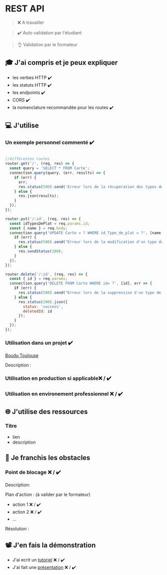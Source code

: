 # REST API

> ❌ A travailler

> ✔️ Auto validation par l'étudiant

> 👌 Validation par le formateur

## 🎓 J'ai compris et je peux expliquer

- les verbes HTTP ✔️
- les statuts HTTP ✔️
- les endpoints  ✔️
- CORS ✔️
- la nomenclature recommandée pour les routes ✔️

## 💻 J'utilise

### Un exemple personnel commenté  ✔️

```js

//différentes routes
router.get('/', (req, res) => {
  const query = 'SELECT * FROM Carte';
  connection.query(query, (err, results) => {
    if (err) {
      err;
      res.status(500).send('Erreur lors de la récupération des types de plat');
    } else {
      res.json(results);
    }
  });
});

router.put('/:id', (req, res) => {
  const idTypesDePlat = req.params.id;
  const { name } = req.body;
  connection.query('UPDATE Carte = ? WHERE id_Type_de_plat = ?', [name, idTypesDePlat], err => {
    if (err) {
      res.status(500).send("Erreur lors de la modification d'un type de plat");
    } else {
      res.sendStatus(200);
    }
  });
});

router.delete('/:id', (req, res) => {
  const { id } = req.params;
  connection.query('DELETE FROM Carte WHERE id= ?', [id], err => {
    if (err) {
      res.status(500).send("Erreur lors de la suppression d'un type de plat");
    } else {
      res.status(200).json({
        status: 'success',
        deletedId: id
      });
    }
  });
});

```
### Utilisation dans un projet ✔️

[Boudu Toulouse](https://github.com/WildCodeSchool/tlse-0919-js-boudu)

Description :

### Utilisation en production si applicable❌ / ✔️

### Utilisation en environement professionnel ❌ / ✔️

## 🌐 J'utilise des ressources

### Titre

- lien
- description

## 🚧 Je franchis les obstacles

### Point de blocage ❌ / ✔️

Description:

Plan d'action : (à valider par le formateur)

- action 1 ❌ / ✔️
- action 2 ❌ / ✔️
- ...

Résolution :

## 📽️ J'en fais la démonstration

- J'ai ecrit un [tutoriel](...) ❌ / ✔️
- J'ai fait une [présentation](...) ❌ / ✔️
